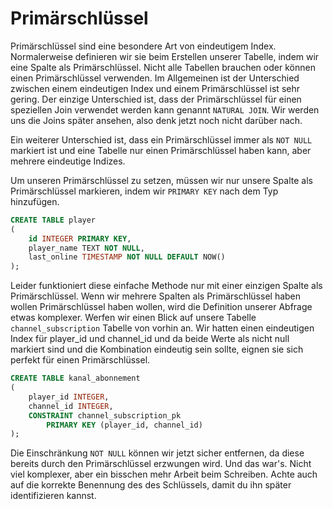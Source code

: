 # Primärschlüssel

Primärschlüssel sind eine besondere Art von eindeutigem Index. Normalerweise definieren wir sie beim Erstellen unserer Tabelle, indem wir eine Spalte
als Primärschlüssel. Nicht alle Tabellen brauchen oder können einen Primärschlüssel verwenden. Im Allgemeinen ist der Unterschied zwischen einem eindeutigen
Index und einem Primärschlüssel ist sehr gering. Der einzige Unterschied ist, dass der Primärschlüssel für einen speziellen Join verwendet werden kann
genannt `NATURAL JOIN`. Wir werden uns die Joins später ansehen, also denk jetzt noch nicht darüber nach.

Ein weiterer Unterschied ist, dass ein Primärschlüssel immer als `NOT NULL` markiert ist und eine Tabelle nur einen Primärschlüssel haben kann,
aber mehrere eindeutige Indizes.

Um unseren Primärschlüssel zu setzen, müssen wir nur unsere Spalte als Primärschlüssel markieren, indem wir `PRIMARY KEY`
nach dem Typ hinzufügen.

```sql
CREATE TABLE player
(
    id INTEGER PRIMARY KEY,
    player_name TEXT NOT NULL,
    last_online TIMESTAMP NOT NULL DEFAULT NOW()
);
```

Leider funktioniert diese einfache Methode nur mit einer einzigen Spalte als Primärschlüssel. Wenn wir mehrere Spalten als Primärschlüssel haben wollen
Primärschlüssel haben wollen, wird die Definition unserer Abfrage etwas komplexer. Werfen wir einen Blick auf unsere Tabelle `channel_subscription`
Tabelle von vorhin an. Wir hatten einen eindeutigen Index für player_id und channel_id und da beide Werte als nicht null markiert sind
und die Kombination eindeutig sein sollte, eignen sie sich perfekt für einen Primärschlüssel.

```sql
CREATE TABLE kanal_abonnement
(
    player_id INTEGER,
    channel_id INTEGER,
    CONSTRAINT channel_subscription_pk
        PRIMARY KEY (player_id, channel_id)
);
```

Die Einschränkung `NOT NULL` können wir jetzt sicher entfernen, da diese bereits durch den Primärschlüssel erzwungen wird.
Und das war's. Nicht viel komplexer, aber ein bisschen mehr Arbeit beim Schreiben. Achte auch auf die korrekte Benennung des
des Schlüssels, damit du ihn später identifizieren kannst.
